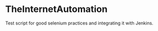 TheInternetAutomation
=====================

Test script for good selenium practices and integrating it with Jenkins.
